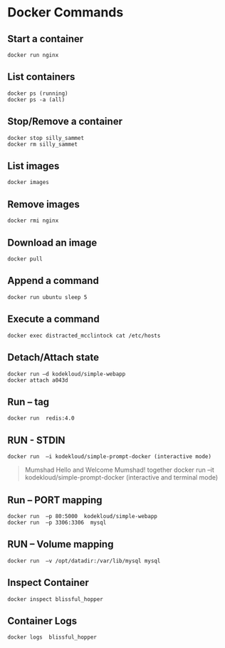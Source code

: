 #  Docker Commands

## Start a container
    docker run nginx
## List containers
    docker ps (running)
    docker ps -a (all)
## Stop/Remove a container
    docker stop silly_sammet 
    docker rm silly_sammet
## List images
    docker images
## Remove images
    docker rmi nginx
## Download an image
    docker pull
## Append a command
    docker run ubuntu sleep 5
## Execute a command
    docker exec distracted_mcclintock cat /etc/hosts
## Detach/Attach state
    docker run –d kodekloud/simple-webapp 
    docker attach a043d
## Run – tag
    docker run  redis:4.0
## RUN  - STDIN
    docker run  –i kodekloud/simple-prompt-docker (interactive mode)
> Mumshad
Hello and Welcome Mumshad! together
    docker run  –it kodekloud/simple-prompt-docker (interactive and terminal mode)
## Run –  PORT mapping
    docker run  –p 80:5000  kodekloud/simple-webapp
    docker run  –p 3306:3306  mysql
## RUN  – Volume mapping
    docker run  –v /opt/datadir:/var/lib/mysql mysql
## Inspect Container
    docker inspect blissful_hopper
## Container Logs
    docker logs  blissful_hopper

